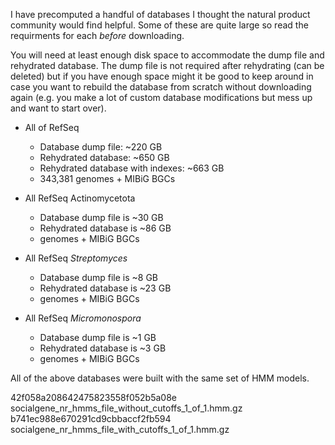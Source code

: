 I have precomputed a handful of databases I thought the natural product community would find helpful. Some of these are quite large so read the requirments for each *before* downloading.


You will need at least enough disk space to accommodate the dump file and rehydrated database. The dump file is not required after rehydrating (can be deleted) but if you have enough space might it be good to keep around in case you want to rebuild the database from scratch without downloading again (e.g. you make a lot of custom database modifications but mess up and want to start over).

- All of RefSeq
  - Database dump file: ~220 GB
  - Rehydrated database: ~650 GB
  - Rehydrated database with indexes: ~663 GB
  - 343,381 genomes + MIBiG BGCs


- All RefSeq Actinomycetota
  - Database dump file is ~30 GB
  - Rehydrated database is ~86 GB
  -  genomes + MIBiG BGCs

- All RefSeq *Streptomyces*
  - Database dump file is ~8 GB
  - Rehydrated database is ~23 GB
  -  genomes + MIBiG BGCs

- All RefSeq *Micromonospora*
  - Database dump file is ~1 GB
  - Rehydrated database is ~3 GB
  -  genomes + MIBiG BGCs


All of the above databases were built with the same set of HMM models.

42f058a208642475823558f052b5a08e  socialgene_nr_hmms_file_without_cutoffs_1_of_1.hmm.gz
b741ec988e670291cd9cbbaccf2fb594  socialgene_nr_hmms_file_with_cutoffs_1_of_1.hmm.gz
